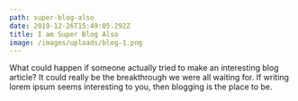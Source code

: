 ```yaml
---
path: super-blog-also
date: 2019-12-26T15:49:05.292Z
title: I am Super Blog Also
image: /images/uploads/blog-1.png
---
```

What could happen if someone actually tried to make an interesting blog article? It could really be the breakthrough we were all waiting for. If writing lorem ipsum seems interesting to you, then blogging is the place to be.
